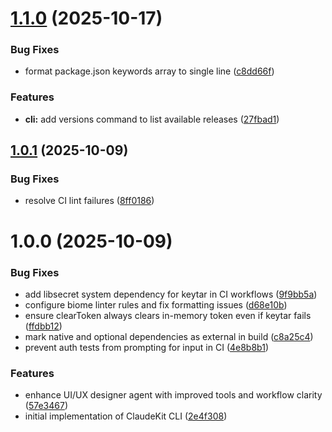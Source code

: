 # [1.1.0](https://github.com/mrgoonie/claudekit-cli/compare/v1.0.1...v1.1.0) (2025-10-17)


### Bug Fixes

* format package.json keywords array to single line ([c8dd66f](https://github.com/mrgoonie/claudekit-cli/commit/c8dd66faa94a84188790947fe3ee6f562d63cd46))


### Features

* **cli:** add versions command to list available releases ([27fbad1](https://github.com/mrgoonie/claudekit-cli/commit/27fbad1be3b5df90cb85ba9a3dd1b0eeb4fa6125))

## [1.0.1](https://github.com/mrgoonie/claudekit-cli/compare/v1.0.0...v1.0.1) (2025-10-09)


### Bug Fixes

* resolve CI lint failures ([8ff0186](https://github.com/mrgoonie/claudekit-cli/commit/8ff0186d8381003802c70c7cc17383e5662239a1))

# 1.0.0 (2025-10-09)


### Bug Fixes

* add libsecret system dependency for keytar in CI workflows ([9f9bb5a](https://github.com/mrgoonie/claudekit-cli/commit/9f9bb5a351fb3071d3929fbc8c916ca88ec0167d))
* configure biome linter rules and fix formatting issues ([d68e10b](https://github.com/mrgoonie/claudekit-cli/commit/d68e10bb1e65e525069ac3b3401ae9fc8131c15e))
* ensure clearToken always clears in-memory token even if keytar fails ([ffdbb12](https://github.com/mrgoonie/claudekit-cli/commit/ffdbb12dc20f5f171be94f4fb51745eff9b6c799))
* mark native and optional dependencies as external in build ([c8a25c4](https://github.com/mrgoonie/claudekit-cli/commit/c8a25c40fb53e5bcda6fe48522ffa21f9e2907e5))
* prevent auth tests from prompting for input in CI ([4e8b8b1](https://github.com/mrgoonie/claudekit-cli/commit/4e8b8b149f03b1ae05b3fb27846786c34e58d284))


### Features

* enhance UI/UX designer agent with improved tools and workflow clarity ([57e3467](https://github.com/mrgoonie/claudekit-cli/commit/57e3467c88c951e83fe5680358a4a5ac0e3b44d3))
* initial implementation of ClaudeKit CLI ([2e4f308](https://github.com/mrgoonie/claudekit-cli/commit/2e4f308bc99b8811ea0cc72b91a18b286b9fbd3e))
